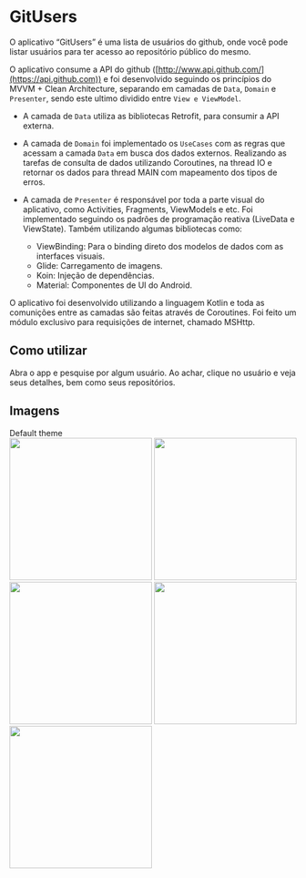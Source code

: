 # GitUsers

O aplicativo “GitUsers” é uma lista de usuários do github, onde você pode listar usuários para ter acesso ao repositório público do mesmo.

O aplicativo consume a API do github ([http://www.api.github.com/](https://api.github.com)) e foi desenvolvido seguindo os princípios do MVVM + Clean Architecture, separando em camadas de `Data`, `Domain` e `Presenter`, sendo este ultimo dividido entre `View e ViewModel`.

- A camada de `Data` utiliza as bibliotecas Retrofit, para consumir a API externa.

- A camada de `Domain` foi implementado os `UseCases` com as regras que acessam a camada `Data` em busca dos dados externos. Realizando as tarefas de consulta de dados utilizando Coroutines, na thread IO e retornar os dados para thread MAIN com mapeamento dos tipos de erros.

- A camada de `Presenter` é responsável por toda a parte visual do aplicativo, como Activities, Fragments, ViewModels e etc. Foi implementado seguindo os padrões de programação reativa (LiveData e ViewState).
Também utilizando algumas bibliotecas como:
  - ViewBinding: Para o binding direto dos modelos de dados com as interfaces visuais.
  - Glide: Carregamento de imagens.
  - Koin: Injeção de dependências.
  - Material: Componentes de UI do Android.
  
O aplicativo foi desenvolvido utilizando a linguagem Kotlin e toda as comunições entre as camadas são feitas através de Coroutines. Foi feito um módulo exclusivo para requisições de internet, chamado MSHttp.


## Como utilizar
Abra o app e pesquise por algum usuário. Ao achar, clique no usuário e veja seus detalhes, bem como seus repositórios.

## Imagens

Default theme <br>
<img src="https://user-images.githubusercontent.com/30272949/239910135-9b5eec85-8098-4633-9430-22025cab4d72.png" width="250">
<img src="https://user-images.githubusercontent.com/30272949/239910217-e74ff425-7901-4171-8f51-35e13c1e8ce1.png" width="250">
<img src="https://user-images.githubusercontent.com/30272949/239912018-70ae6ba7-d507-4321-96b9-8f27668c5080.png" width="250">
<img src="https://user-images.githubusercontent.com/30272949/239910311-6ae5a743-b1e6-4c67-b63f-51282db9ee6e.png" width="250">
<img src="https://user-images.githubusercontent.com/30272949/239910994-9f544ac7-9992-4840-b9e4-a08111a0cdf3.png" width="250">
